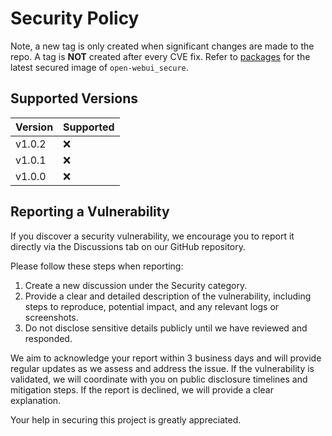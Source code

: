 # Security Policy

Note, a new tag is only created when significant changes are made to the repo. A tag is **NOT** created after every CVE fix. Refer to [packages](https://github.com/NotYuSheng/open-webui_secure/pkgs/container/open-webui_secure) for the latest secured image of `open-webui_secure`.

## Supported Versions

| Version  | Supported          |
| -------- | ------------------ |
| v1.0.2   | :x:                |
| v1.0.1   | :x:                |
| v1.0.0   | :x:                |

## Reporting a Vulnerability

If you discover a security vulnerability, we encourage you to report it directly via the Discussions tab on our GitHub repository.

Please follow these steps when reporting:

1. Create a new discussion under the Security category.
2. Provide a clear and detailed description of the vulnerability, including steps to reproduce, potential impact, and any relevant logs or screenshots.
3. Do not disclose sensitive details publicly until we have reviewed and responded.

We aim to acknowledge your report within 3 business days and will provide regular updates as we assess and address the issue. If the vulnerability is validated, we will coordinate with you on public disclosure timelines and mitigation steps. If the report is declined, we will provide a clear explanation.

Your help in securing this project is greatly appreciated.

